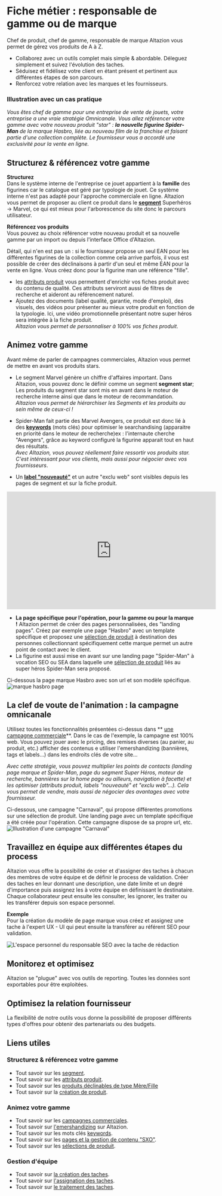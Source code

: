 # Fiche métier : responsable de gamme ou de marque

Chef de produit, chef de gamme, responsable de marque Altazion vous permet de gérez vos produits de A à Z.
- Collaborez avec un outils complet mais simple & abordable. Déleguez simplement et suivez l'évolution des taches. 
- Séduisez et fidélisez votre client en étant présent et pertinent aux différentes étapes de son parcours.
- Renforcez votre relation avec les marques et les fournisseurs.

### Illustration avec un cas pratique 
_Vous êtes chef de gamme pour une entreprise de vente de jouets, votre entreprise a une vraie stratégie Omnicanale. Vous allez référencer votre gamme avec votre nouveau produit "star" : **la nouvelle figurine Spider-Man** de la marque Hasbro, liée au nouveau film de la franchise et faisant partie d'une collection complète. Le fournisseur vous a accordé une exclusivité pour la vente en ligne._

## Structurez & référencez votre gamme 
**Structurez**  
Dans le système interne de l'entreprise ce jouet appartient à la **famille** des figurines car le catalogue est géré par typologie de jouet. Ce système interne n'est pas adapté pour l'approche commerciale en ligne. Altazion vous permet de proposer au client ce produit  dans le [**segment**](https://aide.altazion.com/fr-fr/guide/referencer/segments/index.html) Superhéros -> Marvel, ce qui est mieux pour l'arborescence du site donc le parcours utilisateur.

**Référencez vos produits**  
Vous pouvez au choix référencer votre nouveau produit et sa nouvelle gamme par un import ou depuis l'interface Office d'Altazion.

Détail, qui n'en est pas un : si le fournisseur propose un seul EAN pour les différentes figurines de la collection comme cela arrive parfois, il vous est possible de créer des déclinaisons à partir d'un seul et même EAN pour la vente en ligne. Vous créez donc pour la figurine  man une référence "fille".

- les [attributs produit](https://aide.altazion.com/fr-fr\guide\referencer\attributs.html) vous permettent d'enrichir vos fiches produit avec du contenu de qualité. Ces attributs serviront aussi de filtres de recherche et aideront au référencement naturel.
- Ajoutez des documents (label qualité, garantie, mode d'emploi), des visuels, des vidéos pour présenter au mieux votre produit en fonction de la typologie. Ici, une vidéo promotionnelle présentant notre super héros sera intégrée à la fiche produit.  
_Altazion vous permet de personnaliser à 100% vos fiches produit_.

## Animez votre gamme
Avant même de parler de campagnes commerciales, Altazion vous permet de mettre en avant vos produits stars. 

- Le segment Marvel génère un chiffre d'affaires important. Dans Altazion, vous pouvez donc le définir comme un segment **segment star**; Les produits du segment star sont mis en avant dans le moteur de recherche interne ainsi que dans le moteur de recommandation. 
_Altazion vous permet de hiérarchiser les Segments et les produits au sein même de ceux-ci !_  

- Spider-Man fait partie des Marvel Avengers, ce produit est donc lié à des [**keywords**](https://aide.altazion.com/fr-fr\guide\referencer\Keywords.html) (mots clés) pour optimiser le searchandising (apparaitre en priorité dans le moteur de recherche)ex : l'internaute cherche "Avengers", grâce au keyword configuré la figurine apparait tout en haut des résultats.   
_Avec Altazion, vous pouvez réellement faire ressortir vos produits star. C'est intéressant pour vos clients, mais aussi pour négocier avec vos fournisseurs_.

- Un [**label "nouveauté"**](https://aide.altazion.com/fr-fr\guide\referencer\tag-label.html) et un autre "exclu web" sont visibles depuis les pages de segment et sur la fiche produit.

<iframe align="center" width="560" height="315" src="https://youtu.be/6_ZQ3smXEHU" title="YouTube video player" frameborder="0" allow="accelerometer; autoplay; clipboard-write; encrypted-media; gyroscope; picture-in-picture; web-share" allowfullscreen></iframe>

- **La page spécifique pour l'opération, pour la gamme ou pour la marque !**
Altazion permet de créer des pages personnalisées, des "landing pages".
Créez par exemple une page "Hasbro" avec un template spécifique et proposez une [sélection de produit](https://aide.altazion.com/fr-fr/guide/vendre/omnicanal/selection.html) à destination des personnes collectionnant spécifiquement cette marque permet un autre point de contact avec le client. 
- La figurine est aussi mise en avant sur une landing page "Spider-Man" à vocation SEO ou SEA dans laquelle une [sélection de produit](https://aide.altazion.com/fr-fr/guide/vendre/omnicanal/selection.html) liés au super héros Spider-Man sera proposé.

Ci-dessous la page marque Hasbro avec son url et son modèle spécifique.
![marque hasbro page](https://aide.altazion.com/fr-fr/ressources/fiche-metier/page-marque-hasbro.jpg)

## La clef de voute de l'animation : la campagne omnicanale
Utilisez toutes les fonctionnalités présentées ci-dessus dans ** [une campagne commerciale](https://aide.altazion.com/fr-fr/guide/vendre/omnicanal/campagne.html)**.
Dans le cas de l'exemple, la campagne est 100% web. Vous pouvez jouer avec le pricing, des remises diverses (au panier, au produit, etc.) afficher des contenus e utiliser l'emershandizing (bannières, tags et labels...) dans les endroits clés de votre site...  

_Avec cette stratégie, vous pouvez multiplier les points de contacts (landing page marque et Spider-Man, page du segment Super Héros, moteur de recherche, bannières sur la home page ou ailleurs, navigation à facette) et les optimiser (attributs produit, labels "nouveauté" et "exclu web"...). Cela vous permet de vendre, mais aussi de négocier des avantages avec votre fournisseur._

Ci-dessous, une campagne "Carnaval", qui propose différentes promotions sur une sélection de produit. Une landing page avec un template spécifique a été créée pour l'opération. Cette campagne dispose de sa propre url, etc.
![Illustration d'une campagne "Carnaval"](https://aide.altazion.com/fr-fr/ressources/fiche-metier/selection.jpg)

## Travaillez en équipe aux différentes étapes du process
Altazion vous offre la possibilité de créer et d'assigner des taches à chacun des membres de votre équipe et de définir le process de validation.
Créer des taches en leur donnant une description, une date limite et un degré d'importance puis assignez les à votre équipe en définissant le destinataire. 
Chaque collaborateur peut ensuite les consulter, les ignorer, les traiter ou les transférer depuis son espace personnel. 

**Exemple**  
Pour la création du modèle de page marque vous créez et assignez une tache à l'expert UX - UI qui peut ensuite la transférer au référent SEO pour validation.    

![L'espace personnel du responsable SEO avec la tache de rédaction](https://aide.altazion.com/fr-fr/ressources/taches.jpg)



## Monitorez et optimisez
Altazion se "plugue" avec vos outils de reporting. Toutes les données sont exportables pour être exploitées.

## Optimisez la relation fournisseur
La flexibilité de notre outils vous donne la possibilité de proposer différents types d'offres pour obtenir des partenariats ou des budgets.

## Liens utiles
### Structurez & référencez votre gamme 
- Tout savoir sur les [segment](https://aide.altazion.com/fr-fr/guide/referencer/segments/index.html).
- Tout savoir sur les [attributs produit](https://aide.altazion.com/fr-fr\guide\referencer\attributs.html).
- Tout savoir sur les [produits déclinables de type Mère/Fille](https://aide.altazion.com/fr-fr/guide/referencer/articles/declinables.html)
- Tout savoir sur la [création de produit](https://aide.altazion.com/fr-fr/guide/referencer/articles/index.html).

### Animez votre gamme
- Tout savoir sur les [campagnes commerciales](https://aide.altazion.com/fr-fr/guide/vendre/omnicanal/campagne.html).
- Tout savoir sur [l'emershandizing](https://aide.altazion.com/fr-fr/guide/vendre/ecommerce/emershandizing.html) sur Altazion.
- Tout savoir sur les mots clés [keywords](https://aide.altazion.com/fr-fr\guide\referencer\Keywords.html).
- Tout savoir sur les [pages et la gestion de contenu "SXO"](https://aide.altazion.com/fr-fr/guide/vendre/ecommerce/emershandizing.html).
- Tout savoir sur les [sélections de produit](https://aide.altazion.com/fr-fr/guide/vendre/omnicanal/selection.html).

### Gestion d'équipe
- Tout savoir sur [la création des taches](https://aide.altazion.com/fr-fr/guide/configurer/taches/edit-tasks.html).  
- Tout savoir sur [l'assignation des taches](https://aide.altazion.com/fr-fr/guide/configurer/taches/attribuer-task.html).  
- Tout savoir sur [le traitement des taches](https://aide.altazion.com/fr-fr/guide/configurer/taches/use-tasks.html).  